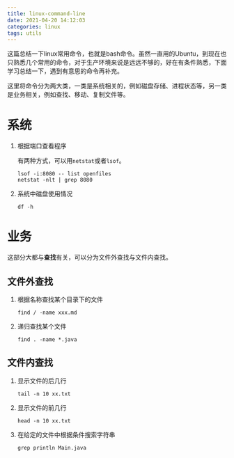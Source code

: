 ```yaml
---
title: linux-command-line
date: 2021-04-20 14:12:03
categories: linux
tags: utils
---
```


这篇总结一下linux常用命令，也就是bash命令。虽然一直用的Ubuntu，到现在也只熟悉几个常用的命令，对于生产环境来说是远远不够的，好在有条件熟悉，下面学习总结一下，遇到有意思的命令再补充。

<!-- more -->

这里将命令分为两大类，一类是系统相关的，例如磁盘存储、进程状态等，另一类是业务相关，例如查找、移动、复制文件等。

<!-- toc -->

# 系统

1. 根据端口查看程序
   
   有两种方式，可以用`netstat`或者`lsof`。
   
   ```shell
   lsof -i:8080 -- list openfiles
   netstat -nlt | grep 8080
   ```

2. 系统中磁盘使用情况
   
   ```shell
   df -h
   ```

# 业务

这部分大都与**查找**有关，可以分为文件外查找与文件内查找。 

## 文件外查找

1. 根据名称查找某个目录下的文件
   
   ```shell
   find / -name xxx.md
   ```

2. 递归查找某个文件
   
   ```shell
   find . -name *.java
   ```

## 文件内查找

1. 显示文件的后几行
   
   ```shell
   tail -n 10 xx.txt
   ```

2. 显示文件的前几行
   
   ```shell
   head -n 10 xx.txt
   ```

3. 在给定的文件中根据条件搜索字符串
   
   ```shell
   grep println Main.java
   ```